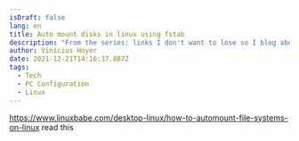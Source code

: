 ```yaml
---
isDraft: false
lang: en
title: Auto mount disks in linux using fstab
description: "From the series: links I don't want to lose so I blog about them badly!"
author: Vinícius Hoyer
date: 2021-12-21T14:16:37.887Z
tags:
  - Tech
  - PC Configuration
  - Linux
---
```

https://www.linuxbabe.com/desktop-linux/how-to-automount-file-systems-on-linux read this